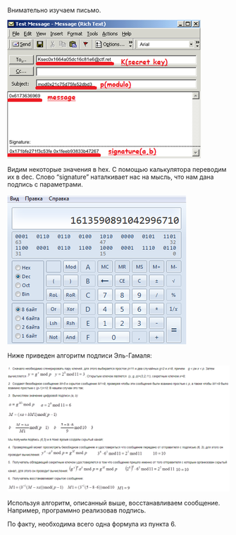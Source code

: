 Внимательно изучаем письмо.

![letter](1.png)

Видим некоторые значения в hex. С помощью калькулятора переводим их в dec. Слово “signature” наталкивает нас на мысль, что нам дана подпись с параметрами.

![calc](2.png)

Ниже приведен алгоритм подписи Эль-Гамаля:

![El-Gamal](3.png)

Используя алгоритм, описанный выше, восстанавливаем сообщение. Например, программно реализовав подпись.

По факту, необходима всего одна формула из пункта 6.
